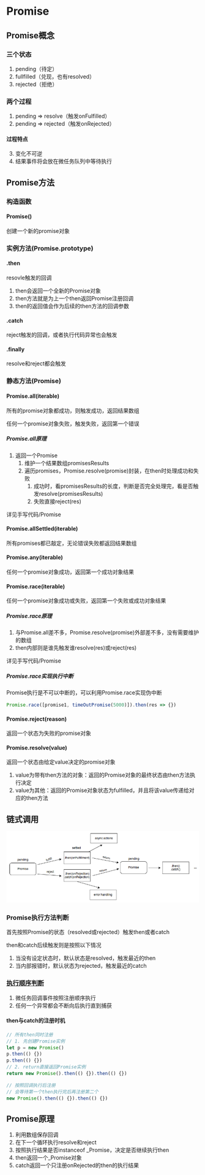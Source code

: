 # Promise

## Promise概念

### 三个状态

1. pending（待定）
2. fullfilled（兑现，也有resolved）
3. rejected（拒绝）

### 两个过程

1. pending => resolve（触发onFulfilled）
2. pending => rejected（触发onRejected）

#### 过程特点

3. 变化不可逆
4. 结果事件将会放在微任务队列中等待执行

## Promise方法

### 构造函数

#### Promise()

创建一个新的promise对象

### 实例方法(Promise.prototype)

#### .then

resovle触发的回调

1. then会返回一个全新的Promise对象
2. then方法就是为上一个then返回Promise注册回调
3. then的返回值会作为后续的then方法的回调参数

#### .catch

reject触发的回调，或者执行代码异常也会触发

#### .finally

resolve和reject都会触发

### 静态方法(Promise)

#### Promise.all(iterable)

所有的promise对象都成功，则触发成功，返回结果数组

任何一个promise对象失败，触发失败，返回第一个错误

##### Promise.all原理

1. 返回一个Promise
   1. 维护一个结果数组promisesResults
   2. 遍历promises，Promise.resolve(promise)封装，在then时处理成功和失败
      1. 成功时，看promisesResults的长度，判断是否完全处理完，看是否触发resolve(promisesResults)
      2. 失败直接reject(res)

详见手写代码/Promise

#### Promise.allSettled(iterable)

所有promises都已敲定，无论错误失败都返回结果数组

#### Promise.any(iterable)

任何一个promise对象成功，返回第一个成功对象结果

#### Promise.race(iterable)

任何一个promise对象成功或失败，返回第一个失败或成功对象结果

##### Promise.race原理

1. 与Promise.all差不多，Promise.resolve(promise)外部差不多，没有需要维护的数组
2. then内部则是谁先触发谁resolve(res)或reject(res)

详见手写代码/Promise

##### Promise.race实现执行中断

Promise执行是不可以中断的，可以利用Promise.race实现伪中断

```js
Promise.race([promise1, timeOutPromise(5000)]).then(res => {})
```

#### Promise.reject(reason)

返回一个状态为失败的promise对象

#### Promise.resolve(value)

返回一个状态由给定value决定的promise对象

1. value为带有then方法的对象：返回的Promise对象的最终状态由then方法执行决定
2. value为其他：返回的Promise对象状态为fulfilled，并且将该value传递给对应的then方法

## 链式调用

![Promise执行过程](assets/02-Promises执行过程.png)

### Promise执行方法判断

首先按照Promise的状态（resolved或rejected）触发then或者catch

then和catch后续触发则是按照以下情况

1. 当没有设定状态时，默认状态是resolved，触发最近的then
2. 当内部报错时，默认状态为rejected，触发最近的catch

### [执行顺序判断](https://juejin.cn/post/6844903987183894535)

1. 微任务回调事件按照注册顺序执行
2. 任何一个异常都会不断向后执行直到捕获

#### then与catch的注册时机

```js
// 所有then同时注册
// 1. 先创建Promise实例
let p = new Promise()
p.then(() {})
p.then(() {})
// 2. return直接返回Promise实例
return new Promise().then(() {}).then(() {})
```

```js
// 按照回调执行后注册
// 会等待第一个then执行完后再注册第二个
new Promise().then(() {}).then(() {})
```

## Promise原理

1. 利用数组保存回调
2. 在下一个循环执行resolve和reject
3. 按照执行结果是否instanceof _Promise，决定是否继续执行then
4. then返回一个_Promise对象
5. catch返回一个只注册onRejected的then的执行结果
